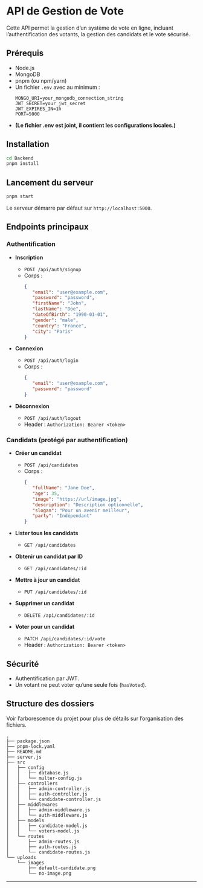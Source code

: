 # API de Gestion de Vote

Cette API permet la gestion d’un système de vote en ligne, incluant l’authentification des votants, la gestion des candidats et le vote sécurisé.

## Prérequis

-  Node.js
-  MongoDB
-  pnpm (ou npm/yarn)
-  Un fichier `.env` avec au minimum :
   ```
   MONGO_URI=your_mongodb_connection_string
   JWT_SECRET=your_jwt_secret
   JWT_EXPIRES_IN=1h
   PORT=5000
   ```
- **(Le fichier .env est joint, il contient les configurations locales.)**

## Installation

```sh
cd Backend
pnpm install
```

## Lancement du serveur

```sh
pnpm start
```

Le serveur démarre par défaut sur `http://localhost:5000`.

## Endpoints principaux

### Authentification

-  **Inscription**

   -  `POST /api/auth/signup`
   -  Corps :
      ```json
      {
         "email": "user@example.com",
         "password": "password",
         "firstName": "John",
         "lastName": "Doe",
         "dateOfBirth": "1990-01-01",
         "gender": "male",
         "country": "France",
         "city": "Paris"
      }
      ```

-  **Connexion**

   -  `POST /api/auth/login`
   -  Corps :
      ```json
      {
         "email": "user@example.com",
         "password": "password"
      }
      ```

-  **Déconnexion**
   -  `POST /api/auth/logout`
   -  Header : `Authorization: Bearer <token>`

### Candidats (protégé par authentification)

-  **Créer un candidat**

   -  `POST /api/candidates`
   -  Corps :
      ```json
      {
         "fullName": "Jane Doe",
         "age": 35,
         "image": "https://url/image.jpg",
         "description": "Description optionnelle",
         "slogan": "Pour un avenir meilleur",
         "party": "Indépendant"
      }
      ```

-  **Lister tous les candidats**

   -  `GET /api/candidates`

-  **Obtenir un candidat par ID**

   -  `GET /api/candidates/:id`

-  **Mettre à jour un candidat**

   -  `PUT /api/candidates/:id`

-  **Supprimer un candidat**

   -  `DELETE /api/candidates/:id`

-  **Voter pour un candidat**
   -  `PATCH /api/candidates/:id/vote`
   -  Header : `Authorization: Bearer <token>`

## Sécurité

-  Authentification par JWT.
-  Un votant ne peut voter qu’une seule fois (`hasVoted`).

## Structure des dossiers

Voir l’arborescence du projet pour plus de détails sur l’organisation des fichiers.

```
.
├── package.json
├── pnpm-lock.yaml
├── README.md
├── server.js
├── src
│   ├── config
│   │   ├── database.js
│   │   └── multer-config.js
│   ├── controllers
│   │   ├── admin-controller.js
│   │   ├── auth-controller.js
│   │   └── candidate-controller.js
│   ├── middlewares
│   │   ├── admin-middleware.js
│   │   └── auth-middleware.js
│   ├── models
│   │   ├── candidate-model.js
│   │   └── voters-model.js
│   └── routes
│       ├── admin-routes.js
│       ├── auth-routes.js
│       └── candidate-routes.js
└── uploads
    └── images
        ├── default-candidate.png
        └── no-image.png
```

---
